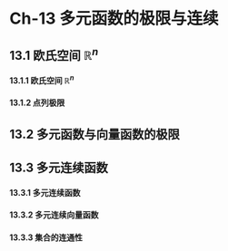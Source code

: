 # Ch-13  多元函数的极限与连续

## 13.1  欧氏空间 $\mathbb{R}^n$ 

#### 13.1.1  欧氏空间 $\mathbb{R}^n$ 



#### 13.1.2  点列极限





## 13.2  多元函数与向量函数的极限





## 13.3  多元连续函数

#### 13.3.1  多元连续函数





#### 13.3.2  多元连续向量函数





#### 13.3.3  集合的连通性

